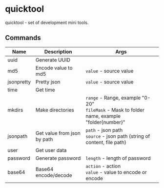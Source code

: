 # quicktool

quicktool - set of development mini tools.

## Commands

| Name           | Description           | Args           |
|----------------|-----------------------|----------------|
| uuid | Generate UUID |  |
| md5 | Encode value to md5 |  `value` - source value <br/> |
| jsonpretty | Pretty json |  `value` - source value <br/> |
| time | Get time |  |
| mkdirs | Make directories |  `range` - Range, example "0-20" <br/> `fileMask` - Mask to folder name, example "folder{number}" <br/> |
| jsonpath | Get value from json by path |  `path` - json path <br/> `source` - json path (string of content, file path) <br/> |
| user | Get user data |  |
| password | Generate password |  `length` - length of password <br/> |
| base64 | Base64 encode/decode |  `action` - action <br/> `value` - value to encode or encode <br/> |
